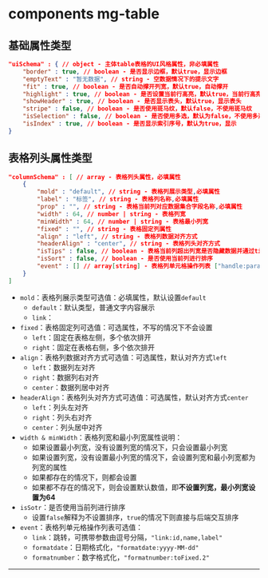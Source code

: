 # components mg-table

## 基础属性类型

```json
"uiSchema" : { // object - 主体table表格的UI风格属性，非必填属性
    "border" : true, // boolean - 是否显示边框，默认true，显示边框
    "emptyText" : "暂无数据", // string - 空数据情况下的提示文字
    "fit" : true, // boolean - 是否自动撑开列宽，默认true，自动撑开
    "highlight" : true, // boolean - 是否设置当前行高亮，默认true，当前行高亮
    "showHeader" : true, // boolean - 是否显示表头，默认true，显示表头
    "stripe" : false, // boolean - 是否使用斑马纹，默认false，不使用斑马纹
    "isSelection" : false, // boolean - 是否使用多选，默认为false，不使用多选。设置多选的情况下会默认在表格的第一列设置选择框
    "isIndex" : true, // boolean - 是否显示索引序号，默认为true，显示
}
```

## 表格列头属性类型

```json
"columnSchema" : [ // array - 表格列头属性，必填属性
    {
        "mold" : "default", // string - 表格列展示类型,必填属性
        "label" : "标签", // string - 表格列名称,必填属性
        "prop" : "", // string - 表格当前列对应数据集合字段名称,必填属性
        "width" : 64, // number | string - 表格列宽
        "minWidth" : 64, // number | string - 表格最小列宽
        "fixed" : "", // string - 表格固定列属性
        "align" : "left", // string - 表格列数据对齐方式
        "headerAlign" : "center", // string - 表格列头对齐方式
        "isTips" : false, // boolean - 表格当前列超出列宽是否隐藏数据并通过tip的方式提示
        "isSort" : false, // boolean - 是否使用当前列进行排序
        "event" : [] // array[string] - 表格列单元格操作列表 ["handle:params"] ,例子：["link:id,name,label","format:yyyy-MM-dd"]
    }
]
```

* `mold`：表格列展示类型可选值：必填属性，默认设置`default`
  * `default`：默认类型，普通文字内容展示
  * `link`：
* `fixed`：表格固定列可选值：可选属性，不写的情况下不会设置
  * `left`：固定在表格左侧，多个依次排开
  * `right`：固定在表格右侧，多个依次排开
* `align`：表格列数据对齐方式可选值：可选属性，默认对齐方式`left`
  * `left`：数据列左对齐
  * `right`：数据列右对齐
  * `center`：数据列居中对齐
* `headerAlign`：表格列头对齐方式可选值：可选属性，默认对齐方式`center`
  * `left`：列头左对齐
  * `right`：列头右对齐
  * `center`：列头居中对齐
* `width & minWidth`：表格列宽和最小列宽属性说明：
  * 如果设置最小列宽，没有设置列宽的情况下，只会设置最小列宽
  * 如果设置列宽，没有设置最小列宽的情况下，会设置列宽和最小列宽都为列宽的属性
  * 如果都存在的情况下，则都会设置
  * 如果都不存在的情况下，则会设置默认数值，即**不设置列宽，最小列宽设置为64**
* `isSotr`：是否使用当前列进行排序
  * 设置`false`解释为不设置排序，`true`的情况下则直接与后端交互排序
* `event`：表格列单元格操作列表可选值：
  * `link`：跳转，可携带参数由逗号分隔，`"link:id,name,label"`
  * `formatdate`：日期格式化，`"formatdate:yyyy-MM-dd"`
  * `formatnumber`：数字格式化，`"formatnumber:toFixed.2"`

-----------------------

